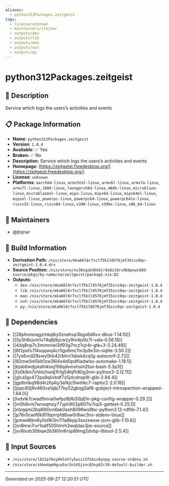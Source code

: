 ```yaml
---
aliases:
  - python312Packages.zeitgeist
tags:
  - license/unknown
  - maintainers/jtojnar
  - outputs/dev
  - outputs/lib
  - outputs/man
  - outputs/out
  - outputs/py
---
```


# python312Packages.zeitgeist

## 📝 Description

Service which logs the users’s activities and events

## 📋 Package Information

- **Name**: `python312Packages.zeitgeist`
- **Version**: `1.0.4`
- **Available**: ✅ Yes
- **Broken**: ✅ No
- **Description**: Service which logs the users’s activities and events
- **Homepage**: [https://zeitgeist.freedesktop.org/](https://zeitgeist.freedesktop.org/)
- **License**: `unknown`
- **Platforms**: `aarch64-linux`, `armv5tel-linux`, `armv6l-linux`, `armv7a-linux`, `armv7l-linux`, `i686-linux`, `loongarch64-linux`, `m68k-linux`, `microblaze-linux`, `microblazeel-linux`, `mips-linux`, `mips64-linux`, `mips64el-linux`, `mipsel-linux`, `powerpc-linux`, `powerpc64-linux`, `powerpc64le-linux`, `riscv32-linux`, `riscv64-linux`, `s390-linux`, `s390x-linux`, `x86_64-linux`
## 👥 Maintainers

- @jtojnar


## 🔧 Build Information

- **Derivation Path**: `/nix/store/mka66l6r7sclf5k1l0576jmf35scs9qv-zeitgeist-1.0.4.drv`
- **Source Position**: `/nix/store/ns30sqxb36k8jrds8z18rv96bpnwc60d-source/pkgs/by-name/ze/zeitgeist/package.nix:82`
- **Outputs**:
  - `dev`:  `/nix/store/mka66l6r7sclf5k1l0576jmf35scs9qv-zeitgeist-1.0.4`
  - `lib`:  `/nix/store/mka66l6r7sclf5k1l0576jmf35scs9qv-zeitgeist-1.0.4`
  - `man`:  `/nix/store/mka66l6r7sclf5k1l0576jmf35scs9qv-zeitgeist-1.0.4`
  - `out`:  `/nix/store/mka66l6r7sclf5k1l0576jmf35scs9qv-zeitgeist-1.0.4`
  - `py`:  `/nix/store/mka66l6r7sclf5k1l0576jmf35scs9qv-zeitgeist-1.0.4`

## 🔗 Dependencies

- [[28phnmnqgzmkqlby0znahvp3bgx6d6vv-dbus-1.14.10]]
- [[3y3h8vjvm1v74q8jlbjcwzy9m4js9z7l-vala-0.56.18]]
- [[4dq8np7c2mimniwl3if93g7ncz1cjr4r-gtk+3-3.24.49]]
- [[6f2psfx7f4xqqwq4cr5gs6mz7m3p9x3m-sqlite-3.50.2]]
- [[7ys6vrd29swy0hb42rbhrc1sbsk4cq1g-autoconf-2.72]]
- [[82mw0nl5kb1zw36l4s4d0pdlfiadwlss-automake-1.18.1]]
- [[bjsb6wdjykafnkixq156qdvmxhsm2bai-bash-5.3p3]]
- [[fz0k8m7chhichwdj1h1g54hjfh80g3nm-python3-3.12.11]]
- [[glca1gx472ps9qlivbdf7z5jdcdnsp9l-glib-2.84.4]]
- [[gp6mlkq98d4rzfq4iy3afkjc5lwihkc7-raptor2-2.0.16]]
- [[jqqc83j9v460xa1qlp77ky52gbqg5af8-gobject-introspection-wrapped-1.84.0]]
- [[lvdvlk7cwad5mna0wfpz8jllb30jdj1n-pkg-config-wrapper-0.29.2]]
- [[m0h8vm7wnxqmzy77yph902p607lx7np5-gettext-0.25.1]]
- [[nlzqqmi2bq69l0vn6ak0ash8096ws9bc-python3.12-rdflib-7.1.4]]
- [[p76r0cwlf6k97ibprrpfd8xw0r8wc3nx-stdenv-linux]]
- [[pmwd6bn6y0sf8i3m7l1a8bpp3sxzswsw-json-glib-1.10.6]]
- [[sn8mw7rvr1salf505hlnrh3wqldax3jw-source]]
- [[sv8lxxb30bqw2b360ni6rsp89mg2dvbp-libtool-2.5.4]]

## 📁 Input Sources

- `/nix/store/l622p70vy8k5sh7y5wizi5f2mic6ynpg-source-stdenv.sh`
- `/nix/store/shkw4qm9qcw5sc5n1k5jznc83ny02r39-default-builder.sh`

---
*Generated on 2025-09-27 12:20:51 UTC*
